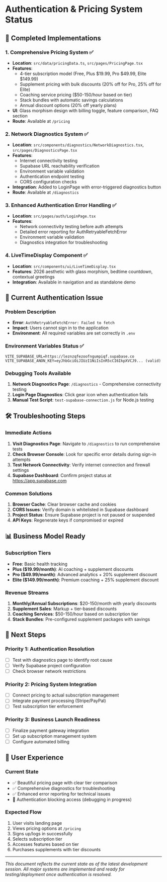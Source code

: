 # Authentication & Pricing System Status

## 🚀 Completed Implementations

### 1. Comprehensive Pricing System ✅
- **Location**: `src/data/pricingData.ts`, `src/pages/PricingPage.tsx`
- **Features**:
  - 4-tier subscription model (Free, Plus $19.99, Pro $49.99, Elite $149.99)
  - Supplement pricing with bulk discounts (20% off for Pro, 25% off for Elite)
  - Coaching service pricing ($50-150/hour based on tier)
  - Stack bundles with automatic savings calculations
  - Annual discount options (20% off yearly plans)
- **UI**: Glass morphism design with billing toggle, feature comparison, FAQ section
- **Route**: Available at `/pricing`

### 2. Network Diagnostics System ✅
- **Location**: `src/components/diagnostics/NetworkDiagnostics.tsx`, `src/pages/DiagnosticsPage.tsx`
- **Features**:
  - Internet connectivity testing
  - Supabase URL reachability verification
  - Environment variable validation
  - Authentication endpoint testing
  - CORS configuration checks
- **Integration**: Added to LoginPage with error-triggered diagnostics button
- **Route**: Available at `/diagnostics`

### 3. Enhanced Authentication Error Handling ✅
- **Location**: `src/pages/auth/LoginPage.tsx`
- **Features**:
  - Network connectivity testing before auth attempts
  - Detailed error reporting for AuthRetryableFetchError
  - Environment variable validation
  - Diagnostics integration for troubleshooting

### 4. LiveTimeDisplay Component ✅
- **Location**: `src/components/ui/LiveTimeDisplay.tsx`
- **Features**: 2026 aesthetic with glass morphism, bedtime countdown, contextual greetings
- **Integration**: Available in navigation and as standalone demo

## 🔄 Current Authentication Issue

### Problem Description
- **Error**: `AuthRetryableFetchError: Failed to fetch`
- **Impact**: Users cannot sign in to the application
- **Environment**: All required variables are set correctly in `.env`

### Environment Variables Status ✅
```
VITE_SUPABASE_URL=https://leznzqfezoofngumpiqf.supabase.co
VITE_SUPABASE_ANON_KEY=eyJhbGciOiJIUzI1NiIsInR5cCI6IkpXVCJ9... (valid)
```

### Debugging Tools Available
1. **Network Diagnostics Page**: `/diagnostics` - Comprehensive connectivity testing
2. **Login Page Diagnostics**: Click gear icon when authentication fails
3. **Manual Test Script**: `test-supabase-connection.js` for Node.js testing

## 🛠️ Troubleshooting Steps

### Immediate Actions
1. **Visit Diagnostics Page**: Navigate to `/diagnostics` to run comprehensive tests
2. **Check Browser Console**: Look for specific error details during sign-in attempts
3. **Test Network Connectivity**: Verify internet connection and firewall settings
4. **Supabase Dashboard**: Confirm project status at https://app.supabase.com

### Common Solutions
1. **Browser Cache**: Clear browser cache and cookies
2. **CORS Issues**: Verify domain is whitelisted in Supabase dashboard
3. **Project Status**: Ensure Supabase project is not paused or suspended
4. **API Keys**: Regenerate keys if compromised or expired

## 📊 Business Model Ready

### Subscription Tiers
- **Free**: Basic health tracking
- **Plus ($19.99/month)**: AI coaching + supplement discounts
- **Pro ($49.99/month)**: Advanced analytics + 20% supplement discount
- **Elite ($149.99/month)**: Premium coaching + 25% supplement discount

### Revenue Streams
1. **Monthly/Annual Subscriptions**: $20-150/month with yearly discounts
2. **Supplement Sales**: Markup + tier-based discounts
3. **Coaching Services**: $50-150/hour based on subscription tier
4. **Stack Bundles**: Pre-configured supplement packages with savings

## 🎯 Next Steps

### Priority 1: Authentication Resolution
- [ ] Test with diagnostics page to identify root cause
- [ ] Verify Supabase project configuration
- [ ] Check browser network restrictions

### Priority 2: Pricing System Integration
- [ ] Connect pricing to actual subscription management
- [ ] Integrate payment processing (Stripe/PayPal)
- [ ] Test subscription tier enforcement

### Priority 3: Business Launch Readiness
- [ ] Finalize payment gateway integration
- [ ] Set up subscription management system
- [ ] Configure automated billing

## 📱 User Experience

### Current State
- ✅ Beautiful pricing page with clear tier comparison
- ✅ Comprehensive diagnostics for troubleshooting
- ✅ Enhanced error reporting for technical issues
- 🔄 Authentication blocking access (debugging in progress)

### Expected Flow
1. User visits landing page
2. Views pricing options at `/pricing`
3. Signs up/logs in successfully
4. Selects subscription tier
5. Accesses features based on tier
6. Purchases supplements with tier discounts

---

*This document reflects the current state as of the latest development session. All major systems are implemented and ready for testing/deployment once authentication is resolved.*
